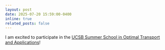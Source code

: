 ```yaml
---
layout: post
date: 2025-07-20 15:59:00-0400
inline: true
related_posts: false
---
```

I am excited to participate in the [UCSB Summer School in Optimal Transport and Applications](https://web.math.ucsb.edu/~kcraig/math/OTSummer25)! 

